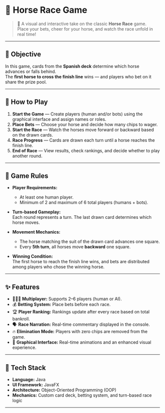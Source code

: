 # 🐎 Horse Race Game  

> 🎴 A visual and interactive take on the classic **Horse Race** game.  
> Place your bets, cheer for your horse, and watch the race unfold in real time!  

---

## 🏅 Objective  

In this game, cards from the **Spanish deck** determine which horse advances or falls behind.  
The **first horse to cross the finish line** wins — and players who bet on it share the prize pool.  

---

## 🚀 How to Play  

1. **Start the Game** — Create players (human and/or bots) using the graphical interface and assign names or roles.  
2. **Place Bets** — Choose your horse and decide how many chips to wager.  
3. **Start the Race** — Watch the horses move forward or backward based on the drawn cards.  
4. **Race Progress** — Cards are drawn each turn until a horse reaches the finish line.  
5. **End of Race** — View results, check rankings, and decide whether to play another round.  

---

## 📝 Game Rules  

- **Player Requirements:**  
  - At least one human player.  
  - Minimum of 2 and maximum of 6 total players (humans + bots).  

- **Turn-based Gameplay:**  
  Each round represents a turn. The last drawn card determines which horse moves.  

- **Movement Mechanics:**  
  - The horse matching the suit of the drawn card advances one square.  
  - Every **5th turn**, all horses move **backward** one square.  

- **Winning Condition:**  
  The first horse to reach the finish line wins, and bets are distributed among players who chose the winning horse.  

---

## ✨ Features  

- 🧑‍🤝‍🧑 **Multiplayer:** Supports 2–6 players (human or AI).  
- 💰 **Betting System:** Place bets before each race.  
- 🏆 **Player Ranking:** Rankings update after every race based on total bankroll.  
- 🗣️ **Race Narration:** Real-time commentary displayed in the console.  
- 🔥 **Elimination Mode:** Players with zero chips are removed from the game.  
- 🎨 **Graphical Interface:** Real-time animations and an enhanced visual experience.  

---

## 🧩 Tech Stack  

- **Language:** Java  
- **UI Framework:** JavaFX  
- **Architecture:** Object-Oriented Programming (OOP)  
- **Mechanics:** Custom card deck, betting system, and turn-based race logic  

---

